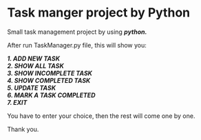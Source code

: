 # Task manger project by Python

Small task management project by using _**python.**_

After run TaskManager.py file, this will show you:

_**1\. ADD NEW TASK**_  
_**2\. SHOW ALL TASK**_  
_**3\. SHOW INCOMPLETE TASK**_  
_**4\. SHOW COMPLETED TASK**_  
_**5\. UPDATE TASK**_  
_**6\. MARK A TASK COMPLETED**_  
_**7\. EXIT**_  

You have to enter your choice, then the rest will come one by one.

Thank you.
